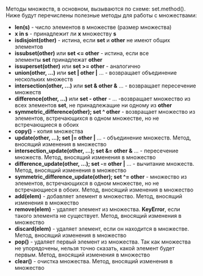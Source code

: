 Методы множеств, в основном, вызываются по схеме: set.method(). Ниже будут перечислены полезные методы для работы с множествами:

- **len(s)** - число элементов в множестве (размер множества)
- **x in s** - принадлежит ли **x** множеству **s**
- **isdisjoint(other)** - истина, если **set** и **other** не имеют общих элементов
- **issubset(other)** или **set <= other** - истина, если все элементы **set** принадлежат **other**
- **issuperset(other)** или **set >= other** - аналогично
- **union(other, ...)** или **set | other |** ... - возвращает объединение нескольких множеств
- **intersection(other, ...)** или **set & other &** ... - возвращает пересечение множеств
- **difference(other, ...)** или **set - other** - ... -возвращает множество из всех элементов **set**, не принадлежащие ни одному из **other**
- **symmetric_difference(other); set ^ other** - возвращает множество из элементов, встречающихся в одном множестве, но не встречающиеся в обоих
- **copy()** - копия множества
- **update(other, ...); set |= other |** ... - объединение множеств. Метод, вносящий изменения в множество
- **intersection_update(other, ...); set &= other &** ... - пересечение множеств. Метод, вносящий изменения в множество
- **difference_update(other, ...); set -= other |** ... - вычитание множеств. Метод, вносящий изменения в множество
- **symmetric_difference_update(other); set ^= other** - множество из элементов, встречающихся в одном множестве, но не встречающиеся в обоих. Метод, вносящий изменения в множество
- **add(elem)** - добавляет элемент в множество. Метод, вносящий изменения в множество
- **remove(elem)** - удаляет элемент из множества. **KeyError**, если такого элемента не существует. Метод, вносящий изменения в множество
- **discard(elem)** - удаляет элемент, если он находится в множестве. Метод, вносящий изменения в множество
- **pop()** - удаляет первый элемент из множества. Так как множества не упорядочены, нельзя точно сказать, какой элемент будет первым. Метод, вносящий изменения в множество
- **clear()** - очистка множества. Метод, вносящий изменения в множество